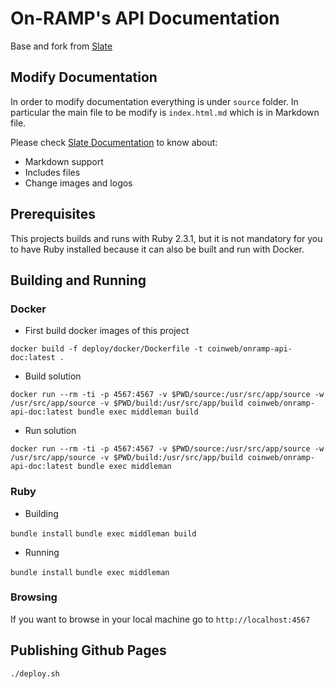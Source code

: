 # On-RAMP's API Documentation

Base and fork from [Slate](https://github.com/lord/slate)

## Modify Documentation

In order to modify documentation everything is under `source` folder. In particular the main file to be modify is `index.html.md` which is in Markdown file. 

Please check [Slate Documentation](https://github.com/lord/slate/wiki) to know about:

- Markdown support
- Includes files
- Change images and logos


## Prerequisites 

This projects builds and runs with Ruby 2.3.1, but it is not mandatory for you to have Ruby installed because it can also be built and run with Docker.

## Building and Running

### Docker

- First build docker images of this project

`docker build -f deploy/docker/Dockerfile -t coinweb/onramp-api-doc:latest .`

- Build solution

`docker run --rm -ti -p 4567:4567 -v $PWD/source:/usr/src/app/source -w /usr/src/app/source -v $PWD/build:/usr/src/app/build coinweb/onramp-api-doc:latest bundle exec middleman build`

- Run solution

`docker run --rm -ti -p 4567:4567 -v $PWD/source:/usr/src/app/source -w /usr/src/app/source -v $PWD/build:/usr/src/app/build coinweb/onramp-api-doc:latest bundle exec middleman`


### Ruby 

- Building 

`bundle install`
`bundle exec middleman build`

- Running

`bundle install`
`bundle exec middleman`

### Browsing 

If you want to browse in your local machine go to `http://localhost:4567`

## Publishing Github Pages

`./deploy.sh`


